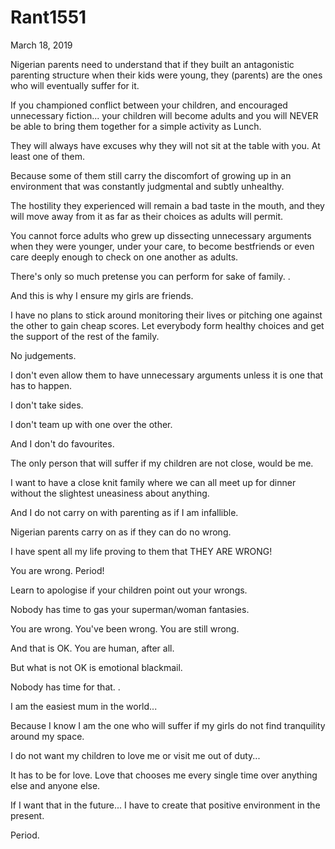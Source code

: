 # Rant1551


March 18, 2019

Nigerian parents need to understand that if they built an antagonistic parenting structure when their kids were young, they (parents) are the ones who will eventually suffer for it.

If you championed conflict between your children, and encouraged unnecessary fiction... your children will become adults and you will NEVER be able to bring them together for a simple activity as Lunch.

They will always have excuses why they will not sit at the table with you. At least one of them.

Because some of them still carry the discomfort of growing up in an environment that was constantly judgmental and subtly unhealthy. 

The hostility they experienced will remain a bad taste in the mouth, and they will move away from it as far as their choices as adults will permit.

You cannot force adults who grew up dissecting unnecessary arguments when they were younger, under your care, to become bestfriends or even care deeply enough to check on one another as adults.

There's only so much pretense you can perform for sake of family.
.

And this is why I ensure my girls are friends.

I have no plans to stick around monitoring their lives or pitching one against the other to gain cheap scores. Let everybody form healthy choices and get the support of the rest of the family.

No judgements. 

I don't even allow them to have unnecessary arguments unless it is one that has to happen.

I don't take sides.

I don't team up with one over the other. 

And I don't do favourites. 

The only person that will suffer if my children are not close, would be me.

I want to have a close knit family where we can all meet up for dinner without the slightest uneasiness about anything.

And I do not carry on with parenting as if I am infallible. 

Nigerian parents carry on as if they can do no wrong.

I have spent all my life proving to them that THEY ARE WRONG!

You are wrong. Period!

Learn to apologise if your children point out your wrongs.

Nobody has time to gas your superman/woman fantasies. 

You are wrong. You've been wrong. You are still wrong. 

And that is OK. You are human, after all.

But what is not OK is emotional blackmail.

Nobody has time for that.
.

I am the easiest mum in the world...

Because I know I am the one who will suffer if my girls do not find tranquility around my space. 

I do not want my children to love me or visit me out of duty...

It has to be for love. Love that chooses me every single time over anything else and anyone else.

If I want that in the future... I have to create that positive environment in the present.

Period.